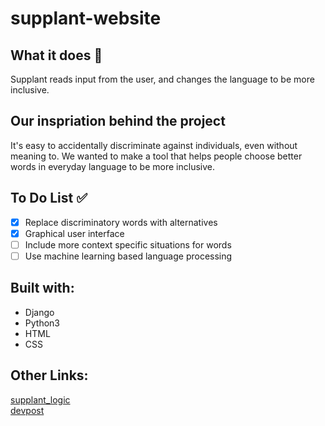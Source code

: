 # supplant-website

## What it does 💭
Supplant reads input from the user, and changes the language to be more inclusive.

## Our inspriation behind the project
It's easy to accidentally discriminate against individuals, even without meaning to. We wanted to make a tool that helps people choose better words in everyday language to be more inclusive.

## To Do List ✅

- [x] Replace discriminatory words with alternatives
- [x] Graphical user interface
- [ ] Include more context specific situations for words
- [ ] Use machine learning based language processing

## Built with:
  - Django
  - Python3
  - HTML
  - CSS
  
 ## Other Links:
  [supplant_logic](https://www.github.com/allanhechen/supplant_logic)  
  [devpost](https://devpost.com/software/supplant-vl7w2b)
